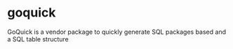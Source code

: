 # goquick
GoQuick is a vendor package to quickly generate SQL packages based and a SQL table structure
